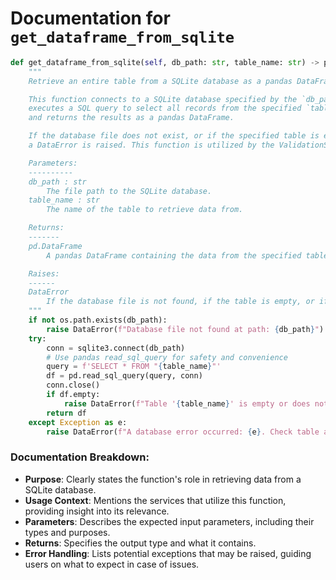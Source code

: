 # Documentation for `get_dataframe_from_sqlite`

```python
def get_dataframe_from_sqlite(self, db_path: str, table_name: str) -> pd.DataFrame:
    """
    Retrieve an entire table from a SQLite database as a pandas DataFrame.

    This function connects to a SQLite database specified by the `db_path` parameter,
    executes a SQL query to select all records from the specified `table_name`, 
    and returns the results as a pandas DataFrame. 

    If the database file does not exist, or if the specified table is empty or does not exist,
    a DataError is raised. This function is utilized by the ValidationService and StatsService.

    Parameters:
    ----------
    db_path : str
        The file path to the SQLite database.
    table_name : str
        The name of the table to retrieve data from.

    Returns:
    -------
    pd.DataFrame
        A pandas DataFrame containing the data from the specified table.

    Raises:
    ------
    DataError
        If the database file is not found, if the table is empty, or if any database error occurs.
    """
    if not os.path.exists(db_path):
        raise DataError(f"Database file not found at path: {db_path}")
    try:
        conn = sqlite3.connect(db_path)
        # Use pandas read_sql_query for safety and convenience
        query = f'SELECT * FROM "{table_name}"'
        df = pd.read_sql_query(query, conn)
        conn.close()
        if df.empty:
            raise DataError(f"Table '{table_name}' is empty or does not exist.")
        return df
    except Exception as e:
        raise DataError(f"A database error occurred: {e}. Check table and database path.")
``` 

### Documentation Breakdown:
- **Purpose**: Clearly states the function's role in retrieving data from a SQLite database.
- **Usage Context**: Mentions the services that utilize this function, providing insight into its relevance.
- **Parameters**: Describes the expected input parameters, including their types and purposes.
- **Returns**: Specifies the output type and what it contains.
- **Error Handling**: Lists potential exceptions that may be raised, guiding users on what to expect in case of issues.